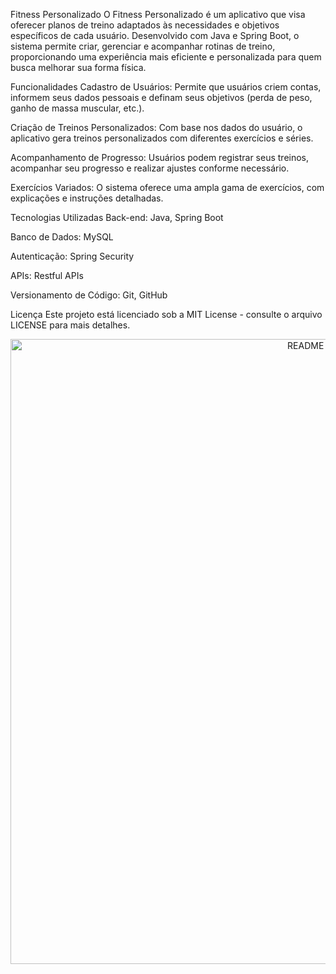 Fitness Personalizado
O Fitness Personalizado é um aplicativo que visa oferecer planos de treino adaptados às necessidades e objetivos específicos de cada usuário. Desenvolvido com Java e Spring Boot, o sistema permite criar, gerenciar e acompanhar rotinas de treino, proporcionando uma experiência mais eficiente e personalizada para quem busca melhorar sua forma física.

Funcionalidades
Cadastro de Usuários: Permite que usuários criem contas, informem seus dados pessoais e definam seus objetivos (perda de peso, ganho de massa muscular, etc.).

Criação de Treinos Personalizados: Com base nos dados do usuário, o aplicativo gera treinos personalizados com diferentes exercícios e séries.

Acompanhamento de Progresso: Usuários podem registrar seus treinos, acompanhar seu progresso e realizar ajustes conforme necessário.

Exercícios Variados: O sistema oferece uma ampla gama de exercícios, com explicações e instruções detalhadas.

Tecnologias Utilizadas
Back-end: Java, Spring Boot

Banco de Dados: MySQL

Autenticação: Spring Security

APIs: Restful APIs

Versionamento de Código: Git, GitHub

Licença
Este projeto está licenciado sob a MIT License - consulte o arquivo LICENSE para mais detalhes.

<p align="center">
  <img src="https://github.com/user-attachments/assets/79b44646-7b4c-449d-a07f-3349ee48b6c1" alt="README move plus" width="1000">
</p>



